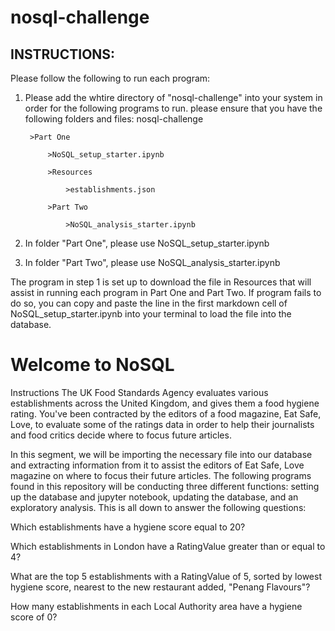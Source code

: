 # nosql-challenge

## INSTRUCTIONS:

Please follow the following to run each program:
1. Please add the whtire directory of "nosql-challenge" into your system in order for the following programs to run. 
    please ensure that you have the following folders and files:
    nosql-challenge
   
        >Part One

            >NoSQL_setup_starter.ipynb

            >Resources

                >establishments.json

            >Part Two

                >NoSQL_analysis_starter.ipynb

3. In folder "Part One", please use NoSQL_setup_starter.ipynb
4. In folder "Part Two", please use NoSQL_analysis_starter.ipynb

The program in step 1 is set up to download the file in Resources that will assist in running each program in Part One and Part Two.
If program fails to do so, you can copy and paste the line in the first markdown cell of NoSQL_setup_starter.ipynb into your terminal to load the file into the database. 

# Welcome to NoSQL 
Instructions
The UK Food Standards Agency evaluates various establishments across the United Kingdom, and gives them a food hygiene rating. You've been contracted by the editors of a food magazine, Eat Safe, Love, to evaluate some of the ratings data in order to help their journalists and food critics decide where to focus future articles.

In this segment, we will be importing the necessary file into our database and extracting information from it to assist the editors of Eat Safe, Love magazine on where to focus their future articles. The following programs found in this repository will be conducting three different functions: setting up the database and jupyter notebook, updating the database, and an exploratory analysis. This is all down to answer the following questions:

Which establishments have a hygiene score equal to 20?

Which establishments in London have a RatingValue greater than or equal to 4?

What are the top 5 establishments with a RatingValue of 5, sorted by lowest hygiene score, nearest to the new restaurant added, "Penang Flavours"?

How many establishments in each Local Authority area have a hygiene score of 0? 
